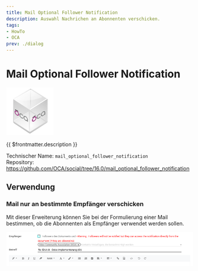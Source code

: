 ```yaml
---
title: Mail Optional Follower Notification
description: Auswahl Nachrichen an Abonnenten verschicken.
tags:
- HowTo
- OCA
prev: ./dialog
---
```

# Mail Optional Follower Notification
![icon_oca_app](attachments/icon_oca_app.png)

{{ $frontmatter.description }}

Technischer Name: `mail_optional_follower_notification`\
Repository: <https://github.com/OCA/social/tree/16.0/mail_optional_follower_notification>

## Verwendung

### Mail nur an bestimmte Empfänger verschicken

Mit dieser Erweiterung können Sie bei der Formulierung einer Mail bestimmen, ob die Abonnenten als Empfänger verwendet werden sollen.

![](attachments/Mail%20optional%20follower%20notification.png)